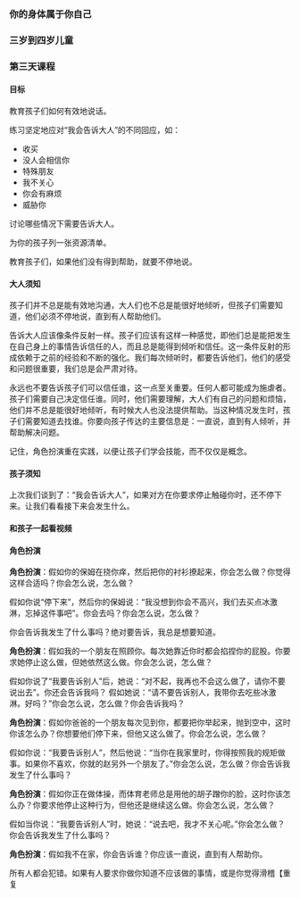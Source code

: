 ### 你的身体属于你自己

### 三岁到四岁儿童

### 第三天课程

#### 目标

教育孩子们如何有效地说话。

练习坚定地应对“我会告诉大人”的不同回应，如：

* 收买
* 没人会相信你
* 特殊朋友
* 我不关心
* 你会有麻烦
* 威胁你

讨论哪些情况下需要告诉大人。

为你的孩子列一张资源清单。

教育孩子们，如果他们没有得到帮助，就要不停地说。

#### 大人须知

孩子们并不总是能有效地沟通，大人们也不总是能很好地倾听，但孩子们需要知道，他们必须不停地说，直到有人帮助他们。

告诉大人应该像条件反射一样。孩子们应该有这样一种感觉，即他们总是能把发生在自己身上的事情告诉信任的人，而且总是能得到倾听和信任。这一条件反射的形成依赖于之前的经验和不断的强化。我们每次倾听时，都要告诉他们，他们的感受和问题很重要，我们总是会严肃对待。

永远也不要告诉孩子们可以信任谁，这一点至关重要。任何人都可能成为施虐者。孩子们需要自己决定信任谁。同时，他们需要理解，大人们有自己的问题和烦恼，他们并不总是能很好地倾听，有时候大人也没法提供帮助。当这种情况发生时，孩子们需要知道去找谁。你要向孩子传达的主要信息是：一直说，直到有人倾听，并帮助解决问题。

记住，角色扮演重在实践，以便让孩子们学会技能，而不仅仅是概念。

#### 孩子须知

上次我们谈到了：“我会告诉大人”，如果对方在你要求停止触碰你时，还不停下来。让我们看看接下来会发生什么。

#### 和孩子一起看视频

#### 角色扮演

**角色扮演**：假如你的保姆在挠你痒，然后把你的衬衫撩起来，你会怎么做？你觉得这样合适吗？你会怎么说，怎么做？

假如你说“停下来”，然后你的保姆说：“我没想到你会不高兴，我们去买点冰激淋，忘掉这件事吧”。你会去吗？你会怎么说，怎么做？

你会告诉我发生了什么事吗？绝对要告诉，我总是想要知道。

**角色扮演**：假如我的一个朋友在照顾你。每次她靠近你时都会掐捏你的屁股。你要求她停止这么做，但她依然这么做。你会怎么说，怎么做？

假如你说了“我要告诉别人”后，她说：“对不起，我再也不会这么做了，请你不要说出去”。你还会告诉我吗？
假如她说：“请不要告诉别人，我带你去吃些冰激淋。好吗？”你会怎么说，怎么做？你会告诉我吗？

**角色扮演**：假如你爸爸的一个朋友每次见到你，都要把你举起来，抛到空中，这时你该怎么办？你想要他们停下来，但他又这么做了。你会怎么说，怎么做？

假如你说：“我要告诉别人”，然后他说：“当你在我家里时，你得按照我的规矩做事。如果你不喜欢，你就的赵另外一个朋友了。”你会怎么说，怎么做？你会告诉我发生了什么事吗？

**角色扮演**：假如你正在做体操，而体育老师总是用他的胡子蹭你的脸，这时你该怎么办？你要求他停止这种行为，但他还是继续这么做。你会怎么说，怎么做？

假如当你说：“我要告诉别人”时，她说：“说去吧，我才不关心呢。”你会怎么做？你会告诉我发生了什么事吗？

**角色扮演**：假如我不在家，你会告诉谁？你应该一直说，直到有人帮助你。

所有人都会犯错。如果有人要求你做你知道不应该做的事情，或是你觉得滑稽【重复


